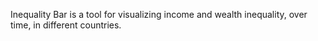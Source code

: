Inequality Bar is a tool for visualizing income and wealth inequality,
over time, in different countries.
